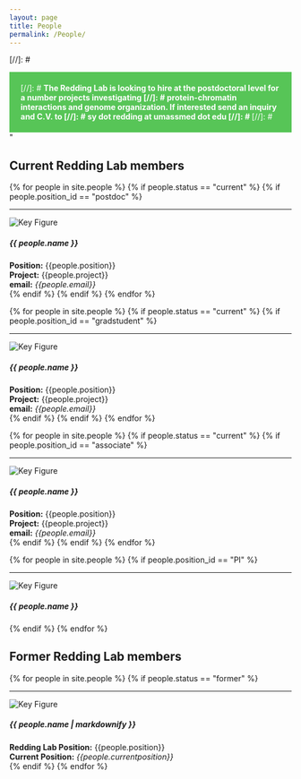 ```yaml
---
layout: page
title: People
permalink: /People/
---
```


<style>
.alert {
  padding: 20px;
  background-color: #57c557;
  color: white;
}

.closebtn {
  margin-left: 15px;
  color: white;
  font-weight: bold;
  float: right;
  font-size: 22px;
  line-height: 20px;
  cursor: pointer;
  transition: 0.3s;
}

.closebtn:hover {
  color: black;
}
</style>

[//]: # <div class="alert">
[//]: #  <b>The Redding Lab is looking to hire at the postdoctoral level for a number projects investigating 
[//]: #  protein-chromatin interactions and genome organization. If interested send an inquiry and C.V. to 
[//]: #  sy dot redding at umassmed dot edu
[//]: #  </b>
[//]: # </div>"

<h2>Current Redding Lab members</h2>

[comment]: <> (loop over postdocs)

{% for people in site.people %}
{% if people.status == "current" %}
{% if people.position_id == "postdoc" %}
<hr>
<div class="row">
    <div class="col-md-4">
        <img class = "img-fluid" src = "{{people.image}}" alt = "Key Figure" style="max-height: 200px;">
    </div>
    <div class="col-md-8">
        <div><h5>{{ people.name }}</h5>
        <b>Position:</b> {{people.position}} <br>
        <b>Project:</b> {{people.project}} <br>
        <b>email:</b> <em>{{people.email}}</em> <br>
        </div>
    </div>
</div>
{% endif %}
{% endif %}
{% endfor %}

[comment]: <> (loop over grad students)

{% for people in site.people %}
{% if people.status == "current" %}
{% if people.position_id == "gradstudent" %}
<hr>
<div class="row">
    <div class="col-md-4">
        <img class = "img-fluid" src = "{{people.image}}" alt = "Key Figure" style="max-height: 200px;">
    </div>
    <div class="col-md-8">
        <div><h5>{{ people.name }}</h5>
        <b>Position:</b> {{people.position}} <br>
        <b>Project:</b> {{people.project}} <br>
        <b>email:</b> <em>{{people.email}}</em> <br>
        </div>
    </div>
</div>
{% endif %}
{% endif %}
{% endfor %}

[comment]: <> (loop over associates)

{% for people in site.people %}
{% if people.status == "current" %}
{% if people.position_id == "associate" %}
<hr>
<div class="row">
    <div class="col-md-4">
        <img class = "img-fluid" src = "{{people.image}}" alt = "Key Figure" style="max-height: 200px;">
    </div>
    <div class="col-md-8">
        <div><h5>{{ people.name }}</h5>
        <b>Position:</b> {{people.position}} <br>
        <b>Project:</b> {{people.project}} <br>
        <b>email:</b> <em>{{people.email}}</em> <br>
        </div>
    </div>
</div>
{% endif %}
{% endif %}
{% endfor %}

[comment]: <> (Sy)
{% for people in site.people %}
{% if people.position_id == "PI" %}
<hr>
<div class="row">
    <div class="col-md-4">
        <img class = "img-fluid" src = "{{people.image}}" alt = "Key Figure" style="max-height: 200px;">
    </div>
    <div class="col-md-8">
        <div><h5>{{ people.name }}</h5>
        </div>
    </div>
</div>
{% endif %}
{% endfor %}

<h2>Former Redding Lab members</h2>

{% for people in site.people %}
{% if people.status == "former" %}
<hr>
<div class="row">
    <div class="col-md-4">
        <img class = "img-fluid" src = "{{people.image}}" alt = "Key Figure" style="max-height: 200px;">
    </div>
    <div class="col-md-8">
        <div><h5>{{ people.name | markdownify }}</h5>
        <b>Redding Lab Position:</b> {{people.position}} <br>
        <b>Current Position:</b> <em>{{people.currentposition}}</em> <br>
        </div>
    </div>
</div>
{% endif %}
{% endfor %}
